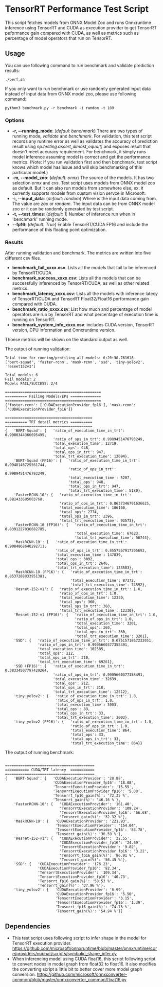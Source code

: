 # TensorRT Performance Test Script
This script fetches models from ONNX Model Zoo and runs Onnxruntime inference using TensorRT and CUDA as execution provider to get TensorRT peformance gain compared with CUDA, as well as metrics such as percentage of model operators that run on TensorRT.

## Usage
You can use following command to run benchmark and validate prediction results:
```
./perf.sh
```
If you only want to run benchmark or use randomly generated input data instead of input data from ONNX model zoo, please use following command:
```
python3 benchmark.py -r benchmark -i random -t 100
```
### Options
- **-r, --running_mode**: (*defaul: benchmark*) There are two types of running mode, *validate* and *benchmark*. For validation, this test script records any runtime error as well as validates the accuracy of prediction result using *np.testing.assert_almost_equal()* and exposes result that doesn't meet accuracy requirement. For benchmark, it simply runs model inference assuming model is correct and get the performance metrics. (Note: If you run validation first and then benchmark, test script knows which model has issue and will skip benchmarking of this particular model.)
- **-m, --model_zoo**: (*default: onnx*) The source of the models. It has two selection *onnx* and *cvs*. Test script uses models from ONNX model zoo as default. But it can also run models from somewhere else, ex: it currently supports models from custom vision servce in Microsoft.
- **-i, --input_data**: (*default: random*) Where is the input data coming from. The value are *zoo* or *random*. The input data can be from ONNX model zoo or it can be randomly generated by test script.
- **-t, --test_times**: (*default: 1*) Number of inference run when in 'benchmark' running mode.
- **--fp16**: (*default: True*) Enable TensorRT/CUDA FP16 and include the performance of this floating point optimization.
### Results
After running validation and benchmark. The metrics are written into five different csv files.
- **benchmark_fail_xxxx.csv**: Lists all the models that fail to be inferenced by TensorRT/CUDA.
- **benchmark_success_xxxx.csv**: Lists all the models that can be successfully inferenced by TensorRT/CUDA, as well as other related metrics.
- **benchmark_latency_xxxx.csv**: Lists all the models with inference latecy of TensorRT/CUDA and TensorRT Float32/Float16 performance gain compared with CUDA.
- **benchmark_ratio_xxxx.csv**: List how much and percentage of model operators are run by TensorRT and what percentage of execution time is running on TensorRT.
- **benchmark_system_info_xxxx.csv**: includes CUDA version, TensorRT version, CPU information and Onnxruntime version.

Thoese metrics will be shown on the standard output as well.

The output of running validation:
```
Total time for running/profiling all models: 0:20:30.761618
['bert-squad', 'faster-rcnn', 'mask-rcnn', 'ssd', 'tiny-yolov2', 'resnet152v1']

Total models: 6
Fail models: 2
Models FAIL/SUCCESS: 2/4

============================================
========== Failing Models/EPs ==============
============================================
{'faster-rcnn': ['CUDAExecutionProvider_fp16'], 'mask-rcnn': ['CUDAExecutionProvider_fp16']}

========================================
========== TRT detail metrics ==========
========================================
{   'BERT-Squad': {   'ratio_of_execution_time_in_trt': 0.9980344366695495,
                      'ratio_of_ops_in_trt': 0.9989451476793249,
                      'total_execution_time': 12719,
                      'total_ops': 948,
                      'total_ops_in_trt': 947,
                      'total_trt_execution_time': 12694},
    'BERT-Squad (FP16)': {   'ratio_of_execution_time_in_trt': 0.9948146725561744,
                             'ratio_of_ops_in_trt': 0.9989451476793249,
                             'total_execution_time': 5207,
                             'total_ops': 948,
                             'total_ops_in_trt': 947,
                             'total_trt_execution_time': 5180},
    'FasterRCNN-10': {   'ratio_of_execution_time_in_trt': 0.881433685003768,
                         'ratio_of_ops_in_trt': 0.8637346791636625,
                         'total_execution_time': 106160,
                         'total_ops': 2774,
                         'total_ops_in_trt': 2396,
                         'total_trt_execution_time': 93573},
    'FasterRCNN-10 (FP16)': {   'ratio_of_execution_time_in_trt': 0.8391227836682785,
                                'total_execution_time': 67623,
                                'total_trt_execution_time': 56744},
    'MaskRCNN-10': {   'ratio_of_execution_time_in_trt': 0.9084868640292711,
                       'ratio_of_ops_in_trt': 0.8557567917205692,
                       'total_execution_time': 147039,
                       'total_ops': 3092,
                       'total_ops_in_trt': 2646,
                       'total_trt_execution_time': 133583},
    'MaskRCNN-10 (FP16)': {   'ratio_of_execution_time_in_trt': 0.8537288833951381,
                              'total_execution_time': 87372,
                              'total_trt_execution_time': 74592},
    'Resnet-152-v1': {   'ratio_of_execution_time_in_trt': 1.0,
                         'ratio_of_ops_in_trt': 1.0,
                         'total_execution_time': 12330,
                         'total_ops': 360,
                         'total_ops_in_trt': 360,
                         'total_trt_execution_time': 12330},
    'Resnet-152-v1 (FP16)': {   'ratio_of_execution_time_in_trt': 1.0,
                                'ratio_of_ops_in_trt': 1.0,
                                'total_execution_time': 3201,
                                'total_ops': 360,
                                'total_ops_in_trt': 360,
                                'total_trt_execution_time': 3201},
    'SSD': {   'ratio_of_execution_time_in_trt': 0.6751571867232051,
               'ratio_of_ops_in_trt': 0.9905660377358491,
               'total_execution_time': 102585,
               'total_ops': 212,
               'total_ops_in_trt': 210,
               'total_trt_execution_time': 69261},
    'SSD (FP16)': {   'ratio_of_execution_time_in_trt': 0.38334507797420264,
                      'ratio_of_ops_in_trt': 0.9905660377358491,
                      'total_execution_time': 32639,
                      'total_ops': 212,
                      'total_ops_in_trt': 210,
                      'total_trt_execution_time': 12512},
    'tiny_yolov2': {   'ratio_of_execution_time_in_trt': 1.0,
                       'ratio_of_ops_in_trt': 1.0,
                       'total_execution_time': 3003,
                       'total_ops': 33,
                       'total_ops_in_trt': 33,
                       'total_trt_execution_time': 3003},
    'tiny_yolov2 (FP16)': {   'ratio_of_execution_time_in_trt': 1.0,
                              'ratio_of_ops_in_trt': 1.0,
                              'total_execution_time': 864,
                              'total_ops': 33,
                              'total_ops_in_trt': 33,
                              'total_trt_execution_time': 864}}

```

The output of running benchmark:
```

=========================================
=========== CUDA/TRT latency  ===========
=========================================
{   'BERT-Squad': {   'CUDAExecutionProvider': '28.88',
                      'CUDAExecutionProvider_fp16': '18.08',
                      'TensorrtExecutionProvider': '15.55',
                      'TensorrtExecutionProvider_fp16': '5.00',
                      'Tensorrt_fp16_gain(%)': '72.35 %',
                      'Tensorrt_gain(%)': '46.16 %'},
    'FasterRCNN-10': {   'CUDAExecutionProvider': '161.40',
                         'TensorrtExecutionProvider': '109.24',
                         'TensorrtExecutionProvider_fp16': '66.68',
                         'Tensorrt_gain(%)': '32.32 %'},
    'MaskRCNN-10': {   'CUDAExecutionProvider': '221.93',
                       'TensorrtExecutionProvider': '154.04',
                       'TensorrtExecutionProvider_fp16': '83.78',
                       'Tensorrt_gain(%)': '30.59 %'},
    'Resnet-152-v1': {   'CUDAExecutionProvider': '22.55',
                         'CUDAExecutionProvider_fp16': '24.59',
                         'TensorrtExecutionProvider': '9.82',
                         'TensorrtExecutionProvider_fp16': '3.22',
                         'Tensorrt_fp16_gain(%)': '86.91 %',
                         'Tensorrt_gain(%)': '56.45 %'},
    'SSD': {   'CUDAExecutionProvider': '176.23',
               'CUDAExecutionProvider_fp16': '82.34',
               'TensorrtExecutionProvider': '109.34',
               'TensorrtExecutionProvider_fp16': '40.73',
               'Tensorrt_fp16_gain(%)': '50.53 %',
               'Tensorrt_gain(%)': '37.96 %'},
    'tiny_yolov2': {   'CUDAExecutionProvider': '6.99',
                       'CUDAExecutionProvider_fp16': '5.50',
                       'TensorrtExecutionProvider': '3.15',
                       'TensorrtExecutionProvider_fp16': '1.39',
                       'Tensorrt_fp16_gain(%)': '74.73 %',
                       'Tensorrt_gain(%)': '54.94 %'}}

```
## Dependencies
- This test script uses following script to infer shape in the model for TensorRT execution provider. 
https://github.com/microsoft/onnxruntime/blob/master/onnxruntime/core/providers/nuphar/scripts/symbolic_shape_infer.py
- When inferencing model using CUDA float16, this script following script to convert nodes in model graph from float32 to float16. It also modifies the converting script a little bit to better cover more model graph conversion.
https://github.com/microsoft/onnxconverter-common/blob/master/onnxconverter_common/float16.py

